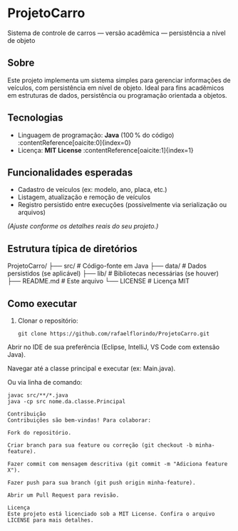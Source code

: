 # ProjetoCarro

Sistema de controle de carros — versão acadêmica — persistência a nível de objeto

## Sobre

Este projeto implementa um sistema simples para gerenciar informações de veículos, com persistência em nível de objeto. Ideal para fins acadêmicos em estruturas de dados, persistência ou programação orientada a objetos.

## Tecnologias

- Linguagem de programação: **Java** (100 % do código) :contentReference[oaicite:0]{index=0}  
- Licença: **MIT License** :contentReference[oaicite:1]{index=1}

## Funcionalidades esperadas

- Cadastro de veículos (ex: modelo, ano, placa, etc.)
- Listagem, atualização e remoção de veículos
- Registro persistido entre execuções (possivelmente via serialização ou arquivos)

*(Ajuste conforme os detalhes reais do seu projeto.)*

## Estrutura típica de diretórios

ProjetoCarro/
├── src/ # Código-fonte em Java
├── data/ # Dados persistidos (se aplicável)
├── lib/ # Bibliotecas necessárias (se houver)
├── README.md # Este arquivo
└── LICENSE # Licença MIT

## Como executar

1. Clonar o repositório:  
   ```
   git clone https://github.com/rafaelflorindo/ProjetoCarro.git
Abrir no IDE de sua preferência (Eclipse, IntelliJ, VS Code com extensão Java).

Navegar até a classe principal e executar (ex: Main.java).

Ou via linha de comando:

```
javac src/**/*.java
java -cp src nome.da.classe.Principal

Contribuição
Contribuições são bem-vindas! Para colaborar:

Fork do repositório.

Criar branch para sua feature ou correção (git checkout -b minha-feature).

Fazer commit com mensagem descritiva (git commit -m "Adiciona feature X").

Fazer push para sua branch (git push origin minha-feature).

Abrir um Pull Request para revisão.

Licença
Este projeto está licenciado sob a MIT License. Confira o arquivo LICENSE para mais detalhes.
